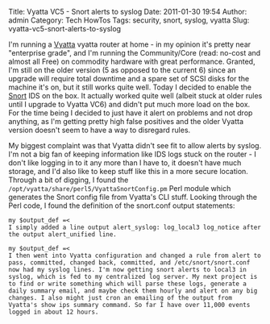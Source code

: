Title: Vyatta VC5 - Snort alerts to syslog
Date: 2011-01-30 19:54
Author: admin
Category: Tech HowTos
Tags: security, snort, syslog, vyatta
Slug: vyatta-vc5-snort-alerts-to-syslog

I'm running a [Vyatta](http://www.vyatta.org) vyatta router at home - in
my opinion it's pretty near "enterprise grade", and I'm running the
Community/Core (read: no-cost and almost all Free) on commodity hardware
with great performance. Granted, I'm still on the older version (5 as
opposed to the current 6) since an upgrade will require total downtime
and a spare set of SCSI disks for the machine it's on, but it still
works quite well. Today I decided to enable the
[Snort](http://www.snort.org) IDS on the box. It actually worked quite
well (albeit stuck at older rules until I upgrade to Vyatta VC6) and
didn't put much more load on the box. For the time being I decided to
just have it alert on problems and not drop anything, as I'm getting
pretty high false positives and the older Vyatta version doesn't seem to
have a way to disregard rules.

My biggest complaint was that Vyatta didn't see fit to allow alerts by
syslog. I'm not a big fan of keeping information like IDS logs stuck on
the router - I don't like logging in to it any more than I have to, it
doesn't have much storage, and I'd also like to keep stuff like this in
a more secure location. Through a bit of digging, I found the
`/opt/vyatta/share/perl5/VyattaSnortConfig.pm` Perl module which
generates the Snort config file from Vyatta's CLI stuff. Looking through
the Perl code, I found the definition of the snort.conf output
statements:

~~~~{.perl}
my $output_def =<
I simply added a line output alert_syslog: log_local3 log_notice after the output alert_unified line.

my $output_def =<
I then went into Vyatta configuration and changed a rule from alert to pass, committed, changed back, committed, and /etc/snort/snort.conf now had my syslog lines. I'm now getting snort alerts to local3 in syslog, which is fed to my centralized log server. My next project is to find or write something which will parse these logs, generate a daily summary email, and maybe check them hourly and alert on any big changes. I also might just cron an emailing of the output from Vyatta's show ips summary command. So far I have over 11,000 events logged in about 12 hours.
~~~~
